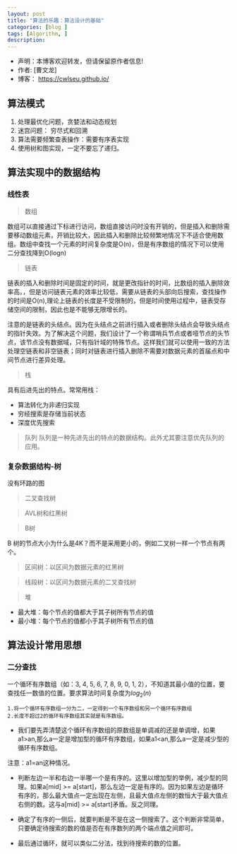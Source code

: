 ```yaml
---
layout: post
title: "算法的乐趣：算法设计的基础"
categories: [blog ]
tags: [Algorithm, ]
description: 
---
```


- 声明：本博客欢迎转发，但请保留原作者信息!
- 作者: [曹文龙]
- 博客： <https://cwlseu.github.io/>                                  

## 算法模式

1. 处理最优化问题，贪婪法和动态规划
2. 迷宫问题： 穷尽式和回溯
3. 算法需要频繁查表操作：需要有序表实现
4. 使用树和图实现，一定不要忘了递归。

## 算法实现中的数据结构
### 线性表

> 数组<vector>

数组可以直接通过下标进行访问，数组直接访问时没有开销的，但是插入和删除需要移动数组元素，开销比较大，因此插入和删除比较频繁地情况下不适合使用数组。数组中查找一个元素的时间复杂度是O(n)，但是有序数组的情况下可以使用二分查找降到O(logn)

>  链表<list>

链表的插入和删除时间是固定的时间，就是更改指针的时间，比数组的插入删除效率高。，但是访问链表元素的效率比较低，需要从链表的头部向后搜索，查找操作的时间是O(n),理论上链表的长度是不受限制的，但是时间使用过程中，链表受存储空间的限制，因此也是不能够无限增长的。

注意的是链表的头结点。因为在头结点之前进行插入或者删除头结点会导致头结点的指针失效。为了解决这个问题，我们设计了一个称谓哨兵节点或者哑节点的头节点，该节点没有数据域，只有指针域的特殊节点。这样我们就可以使用一致的方法处理空链表和非空链表；同时对链表进行插入删除不需要对数据元素的首届点和中间节点进行差异处理。

> 栈<stack>

具有后进先出的特点。常常用栈：
* 算法转化为非递归实现
* 穷经搜索是存储当前状态
* 深度优先搜索

>  队列<queue>
队列是一种先进先出的特点的数据结构。此外尤其要注意优先队列的应用。

### 复杂数据结构-树

没有环路的图
>  二叉查找树

>  AVL树和红黑树

>  B树

B 树的节点大小为什么是4K？而不是采用更小的，例如二叉树一样一个节点有两个。

>  区间树：以区间为数据元素的红黑树

>  线段树：以区间为数据元素的二叉查找树

>  堆
- 最大堆：每个节点的值都大于其子树所有节点的值
- 最小堆：每个节点的值都小于其子树所有节点的值

## 算法设计常用思想

### 二分查找

一个循环有序数组（如：3, 4, 5, 6, 7, 8, 9, 0, 1, 2），不知道其最小值的位置，要查找任一数值的位置。要求算法时间复杂度为$log_2(n)$

	1.将一个循环有序数组一分为二，一定得到一个有序数组和另一个循环有序数组 
	2.长度不超过2的循环有序数组其实就是有序数组。

* 我们要先弄清楚这个循环有序数组的原数组是单调减的还是单调增，如果a1>an,那么a一定是增加型的循环有序数组，如果a1<an,那么a一定是减少型的循环有序数组。

注意：a1=an这种情况。
* 判断左边一半和右边一半哪一个是有序的。这里以增加型的举例，减少型的同理。如果a[mid] >= a[start]，那么左边一定是有序的。因为如果左边是循环有序的，那么最大值点一定出现在左侧，且最大值点左侧的数恒大于最大值点右侧的数。这与a[mid] >= a[start]矛盾。反之同理。

* 确定了有序的一侧后，就要判断是不是在这一侧搜索了。这个判断非常简单，只要确定待搜索的数的值是否在有序数列的两个端点值之间即可。

* 最后通过循环，就可以类似二分法，找到待搜索的数的位置。